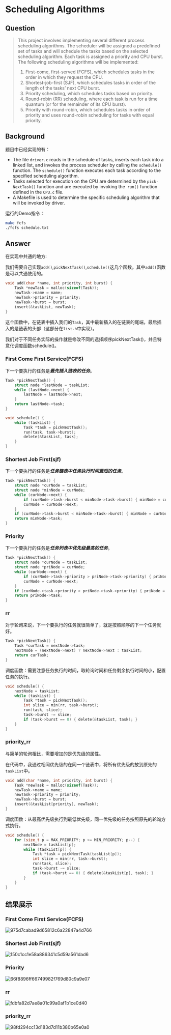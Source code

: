# Scheduling Algorithms

## Question

> This project involves implementing several different process scheduling algorithms. The scheduler will be assigned a predefined set of tasks and will schedule the tasks based on the selected scheduling algorithm. Each task is assigned a priority and CPU burst. The following scheduling algorithms will be implemented:
>
> 1. First-come, first-served (FCFS), which schedules tasks in the order in which they request the CPU.
> 2. Shortest-job-first (SJF), which schedules tasks in order of the length of the tasks’ next CPU burst.
> 3. Priority scheduling, which schedules tasks based on priority.
> 4. Round-robin (RR) scheduling, where each task is run for a time quantum (or for the remainder of its CPU burst).
> 5. Priority with round-robin, which schedules tasks in order of priority and uses round-robin scheduling for tasks with equal priority.

## Background

题目中已经实现的有：

- The file `driver.c` reads in the schedule of tasks, inserts each task into a linked list, and invokes the process scheduler by calling the `schedule() `function. The `schedule()` function executes each task according to the specified scheduling algorithm.
- Tasks selected for execution on the CPU are determined by the `pick-NextTask()` function and are executed by invoking the` run()` function defined in the `CPU.c` file.
- A Makefile is used to determine the specific scheduling algorithm that will be invoked by driver.

运行的Demo指令：

```bash
make fcfs
./fcfs schedule.txt
```

## Answer

在实现中共通的地方:

我们需要自己实现`add()`,`pickNextTask()`,`schedule()`这几个函数。其中`add()`函数是可以共通使用的。

```c
void add(char *name, int priority, int burst) {
    Task *newTask = malloc(sizeof(Task));
    newTask->name = name;
    newTask->priority = priority;
    newTask->burst = burst;
    insert(&taskList, newTask);
}
```

这个函数中，在链表中插入我们的`Task`，其中最新插入的在链表的尾端，最后插入的是链表的头部（这部分在`list.h`中实现）。

我们对于不同任务实际的操作就是修改不同的选择顺序pickNextTask()，并且特意化调度函数schedule()。

### First Come First Service(FCFS)

下一个要执行的任务是***最先插入链表的任务***。

```c
Task *pickNextTask() {
    struct node *lastNode = taskList;
    while (lastNode->next) {
        lastNode = lastNode->next;
    }
    return lastNode->task;
}
```
```c
void schedule() {
    while (taskList) {
        Task *task = pickNextTask();
        run(task, task->burst);
        delete(&taskList, task);
    }
}
```

### Shortest Job First(sjf)

下一个要执行的任务是***任务链表中任务执行时间最短的任务***。

```c
Task *pickNextTask() {
    struct node *curNode = taskList;
    struct node *minNode = curNode;
    while (curNode->next) {
        if (curNode->task->burst < minNode->task->burst) { minNode = curNode; }
        curNode = curNode->next;
    }
    if (curNode->task->burst < minNode->task->burst) { minNode = curNode; }
    return minNode->task;
}
```

### Priority

下一个要执行的任务是***任务列表中优先级最高的任务***。

```c
Task *pickNextTask() {
    struct node *curNode = taskList;
    struct node *priNode = curNode;
    while (curNode->next) {
        if (curNode->task->priority > priNode->task->priority) { priNode = curNode; }
        curNode = curNode->next;
    }
    if (curNode->task->priority > priNode->task->priority) { priNode = curNode; }
    return priNode->task;
}
```

### rr

对于轮询来说，下一个要执行的任务就很简单了，就是按照顺序的下一个任务就好。

```c
Task *pickNextTask() {
    Task *curTask = nextNode->task;
    nextNode = (nextNode->next) ? nextNode->next : taskList;
    return curTask;
}
```

调度函数：需要注意任务执行的时间，取轮询时间和任务剩余执行时间的小，配置任务的执行。

```c
void schedule() {
    nextNode = taskList;
    while (taskList) {
        Task *task = pickNextTask();
        int slice = min(rr, task->burst);
        run(task, slice);
        task->burst -= slice;
        if (task->burst == 0) { delete(&taskList, task); }
    }
}
```

### priority_rr

与简单的轮询相比，需要增加的是优先级的属性。

在代码中，我通过相同优先级的在同一个链表中，将所有优先级的放到原先的`taskList`中。

```c
void add(char *name, int priority, int burst) {
    Task *newTask = malloc(sizeof(Task));
    newTask->name = name;
    newTask->priority = priority;
    newTask->burst = burst;
    insert(&taskList[priority], newTask);
}
```

调度函数：从最高优先级执行到最低优先级，同一优先级的任务按照原先的轮询方式执行。

```c
void schedule() {
    for (size_t p = MAX_PRIORITY; p >= MIN_PRIORITY; p--) {
        nextNode = taskList[p];
        while (taskList[p]) {
            Task *task = pickNextTask(taskList[p]);
            int slice = min(rr, task->burst);
            run(task, slice);
            task->burst -= slice;
            if (task->burst == 0) { delete(&taskList[p], task); }
        }
    }
}
```

## 结果展示

### First Come First Service(FCFS)

![975d7cabad9d65812c6a22847a4d766](README/975d7cabad9d65812c6a22847a4d766.png)

### Shortest Job First(sjf)

![150c1cc1e58a886341c5d59a561dad6](README/150c1cc1e58a886341c5d59a561dad6.png)

### Priority

![66f8896ff66749982f769d80c9a9e07](README/66f8896ff66749982f769d80c9a9e07.png)

### rr

![fdbfa82d7ae8a01c99a0af1b1ce0d40](README/fdbfa82d7ae8a01c99a0af1b1ce0d40.png)

### priority_rr

![98fd294cc13d183d7d11b380b65e0a0](README/98fd294cc13d183d7d11b380b65e0a0.png)

